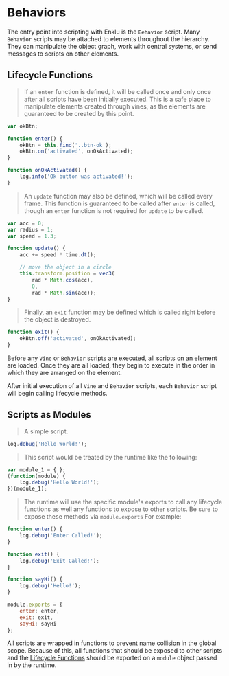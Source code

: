# Behaviors

The entry point into scripting with Enklu is the `Behavior` script. Many `Behavior` scripts may be attached to elements throughout the hierarchy. They can manipulate the object graph, work with central systems, or send messages to scripts on other elements.


## Lifecycle Functions

> If an `enter` function is defined, it will be called once and only once after all scripts have been initially executed. This is a safe place to manipulate elements created through vines, as the elements are guaranteed to be created by this point.

```javascript
var okBtn;

function enter() {
    okBtn = this.find('..btn-ok');
    okBtn.on('activated', onOkActivated);
}

function onOkActivated() {
    log.info('Ok button was activated!');
}
```

> An `update` function may also be defined, which will be called every frame. This function is guaranteed to be called after `enter` is called, though an `enter` function is not required for `update` to be called.

```javascript
var acc = 0;
var radius = 1;
var speed = 1.3;

function update() {
    acc += speed * time.dt();

    // move the object in a circle
    this.transform.position = vec3(
        rad * Math.cos(acc),
        0,
        rad * Math.sin(acc));
}
```

> Finally, an `exit` function may be defined which is called right before the object is destroyed.

```javascript
function exit() {
    okBtn.off('activated', onOkActivated);
}
```

Before any `Vine` or `Behavior` scripts are executed, all scripts on an element are loaded. Once they are all loaded, they begin to execute in the order in which they are arranged on the element.

After initial execution of all `Vine` and `Behavior` scripts, each `Behavior` script will begin calling lifecycle methods.


## Scripts as Modules

> A simple script.

```javascript
log.debug('Hello World!');
```

> This script would be treated by the runtime like the following:

```javascript
var module_1 = { };
(function(module) {
    log.debug('Hello World!');
})(module_1);
```

> The runtime will use the specific module's exports to call any lifecycle functions as well any functions to expose to other scripts. Be sure to expose these methods via `module.exports` For example:

```javascript
function enter() {
    log.debug('Enter Called!');
}

function exit() {
    log.debug('Exit Called!');
}

function sayHi() {
    log.debug('Hello!');
}

module.exports = {
    enter: enter,
    exit: exit,
    sayHi: sayHi
};
```

All scripts are wrapped in functions to prevent name collision in the global scope. Because of this, all functions that should be exposed to other scripts and the [Lifecycle Functions](#lifecycle-functions) should be exported on a `module` object passed in by the runtime. 

